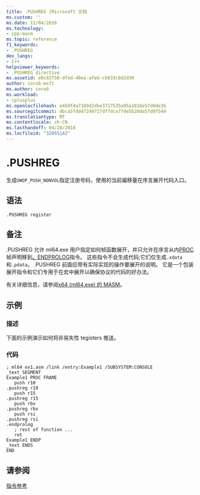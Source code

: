 ```yaml
---
title: .PUSHREG |Microsoft 文档
ms.custom: ''
ms.date: 11/04/2016
ms.technology:
- cpp-masm
ms.topic: reference
f1_keywords:
- .PUSHREG
dev_langs:
- C++
helpviewer_keywords:
- .PUSHREG directive
ms.assetid: e0c83758-dfed-40ea-afe6-cb833c8d2d30
author: corob-msft
ms.author: corob
ms.workload:
- cplusplus
ms.openlocfilehash: e4b9f4a7189d2dbe3717535a95a1816e5fd0de3b
ms.sourcegitcommit: dbca5fdd47249727df7dca77de5b20da57d0f544
ms.translationtype: MT
ms.contentlocale: zh-CN
ms.lasthandoff: 04/28/2018
ms.locfileid: "32055142"
---
```

# <a name="pushreg"></a>.PUSHREG
生成`UWOP_PUSH_NONVOL`指定注册号码，使用的当前偏移量在序言展开代码入口。  
  
## <a name="syntax"></a>语法  
  
```  
.PUSHREG register  
```  
  
## <a name="remarks"></a>备注  
 .PUSHREG 允许 ml64.exe 用户指定如何帧函数展开，并只允许在序言从内[PROC](../../assembler/masm/proc.md)帧声明移到[。ENDPROLOG](../../assembler/masm/dot-endprolog.md)指令。 这些指令不会生成代码;它们仅生成`.xdata`和`.pdata`。 .PUSHREG 前面应带有实际实现的操作要展开的说明。 它是一个包装展开指令和它们专用于在宏中展开以确保协议的代码的好办法。  
  
 有关详细信息，请参阅[x64 (ml64.exe) 的 MASM](../../assembler/masm/masm-for-x64-ml64-exe.md)。  
  
## <a name="sample"></a>示例  
  
### <a name="description"></a>描述  
 下面的示例演示如何将非易失性 tegisters 推送。  
  
### <a name="code"></a>代码  
  
```  
; ml64 ex1.asm /link /entry:Example1 /SUBSYSTEM:CONSOLE  
_text SEGMENT  
Example1 PROC FRAME  
   push r10  
.pushreg r10  
   push r15  
.pushreg r15  
   push rbx  
.pushreg rbx  
   push rsi  
.pushreg rsi  
.endprolog  
   ; rest of function ...  
   ret  
Example1 ENDP  
_text ENDS  
END  
```  
  
## <a name="see-also"></a>请参阅  
 [指令参考](../../assembler/masm/directives-reference.md)